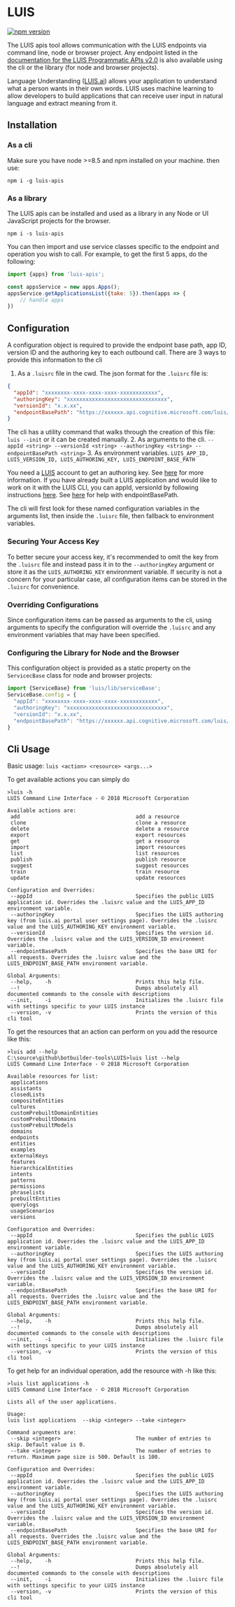 # LUIS

[![npm version](https://badge.fury.io/js/luis-apis.svg)](https://badge.fury.io/js/luis-apis)

The LUIS apis tool allows communication with the LUIS endpoints via command line, node or browser project. 
Any endpoint listed in the [documentation for the LUIS Programmatic APIs v2.0](https://westus.dev.cognitive.microsoft.com/docs/services/5890b47c39e2bb17b84a55ff/operations/5890b47c39e2bb052c5b9c2f)
is also available using the cli or the library (for node and browser projects). 

Language Understanding ([LUIS.ai](https://luis.ai/)) allows your application to understand what a person wants in their own words. LUIS uses machine learning to allow developers to build applications that can receive user input in natural language and extract meaning from it.

## Installation
### As a cli
Make sure you have node >=8.5 and npm installed on your machine. then use:

`npm i -g luis-apis`

### As a library
The LUIS apis can be installed and used as a library in any Node or UI JavaScript projects for the browser.

`npm i -s luis-apis`

You can then import and use service classes specific to the endpoint and operation you wish to call.
For example, to get the first 5 apps, do the following:
```js
import {apps} from 'luis-apis';

const appsService = new apps.Apps();
appsService.getApplicationsList({take: 5}).then(apps => {
    // handle apps
})
```

## Configuration
A configuration object is required to provide the endpoint base path, app ID, version ID and the 
authoring key to each outbound call. There are 3 ways to provide this information to the cli
1. As a `.luisrc` file in the cwd. 
The json format for the `.luisrc` file is:
```json
{
  "appId": "xxxxxxxx-xxxx-xxxx-xxxx-xxxxxxxxxxxx",
  "authoringKey": "xxxxxxxxxxxxxxxxxxxxxxxxxxxxxxxx",
  "versionId": "x.x.xx",
  "endpointBasePath": "https://xxxxxx.api.cognitive.microsoft.com/luis/api/v2.0"
}
```
The cli has a utility command that walks through the creation of this file:
`luis --init`
or it can be created manually.
2. As arguments to the cli. `--appId <string> --versionId <string> --authoringKey <string> --endpointBasePath <string>`
3. As environment variables. `LUIS_APP_ID, LUIS_VERSION_ID, LUIS_AUTHORING_KEY, LUIS_ENDPOINT_BASE_PATH`

You need a [LUIS](http://luis.ai/) account to get an authoring key. See [here](https://docs.microsoft.com/en-us/azure/cognitive-services/luis/luis-concept-keys) for more information. 
If you have already built a LUIS application and would like to work on it with the LUIS CLI, you can appId, versionId by following instructions [here](https://github.com/Microsoft/BotBuilder-Samples/tree/master/CSharp/intelligence-LUIS). 
See [here](https://docs.microsoft.com/en-us/azure/cognitive-services/luis/luis-reference-regions) for help with endpointBasePath. 

The cli will first look for these named configuration variables in the arguments list, then inside the `.luisrc` file, 
then fallback to environment variables. 

### Securing Your Access Key
To better secure your access key, it's recommended to omit the key from the `.luisrc` 
file and instead pass it in to the `--authoringKey` argument or store it as the `LUIS_AUTHORING_KEY` 
environment variable. If security is not a concern for your particular case, all configuration items 
can be stored in the `.luisrc` for convenience.

### Overriding Configurations
Since configuration items can be passed as arguments to the cli, using arguments to specify 
the configuration will override the `.luisrc` and any environment variables that may have been specified.

### Configuring the Library for Node and the Browser
This configuration object is provided as a static property on the `ServicecBase` class for node and browser projects:
```js
import {ServiceBase} from 'luis/lib/serviceBase';
ServiceBase.config = {
  "appId": "xxxxxxxx-xxxx-xxxx-xxxx-xxxxxxxxxxxx",
  "authoringKey": "xxxxxxxxxxxxxxxxxxxxxxxxxxxxxxxx",
  "versionId": "x.x.xx",
  "endpointBasePath": "https://xxxxxx.api.cognitive.microsoft.com/luis/api/v2.0"
}
```

## Cli Usage
Basic usage: `luis <action> <resource> <args...>`

To get available actions you can simply do
```
>luis -h
LUIS Command Line Interface - © 2018 Microsoft Corporation

Available actions are:
 add                                     add a resource
 clone                                   clone a resource
 delete                                  delete a resource
 export                                  export resources
 get                                     get a resource
 import                                  import resources
 list                                    list resources
 publish                                 publish resource
 suggest                                 suggest resources
 train                                   train resource
 update                                  update resources

Configuration and Overrides:
 --appId                                 Specifies the public LUIS application id. Overrides the .luisrc value and the LUIS_APP_ID environment variable.
 --authoringKey                          Specifies the LUIS authoring  key (from luis.ai portal user settings page). Overrides the .luisrc value and the LUIS_AUTHORING_KEY environment variable.
 --versionId                             Specifies the version id. Overrides the .luisrc value and the LUIS_VERSION_ID environment variable.
 --endpointBasePath                      Specifies the base URI for all requests. Overrides the .luisrc value and the LUIS_ENDPOINT_BASE_PATH environment variable.

Global Arguments:
 --help,    -h                           Prints this help file.
 --!                                     Dumps absolutely all documented commands to the console with descriptions
 --init,    -i                           Initializes the .luisrc file with settings specific to your LUIS instance
 --version, -v                           Prints the version of this cli tool
```



To get the resources that an action can perform on you add the resource like this:

```
>luis add --help
C:\source\github\botbuilder-tools\LUIS>luis list --help
LUIS Command Line Interface - © 2018 Microsoft Corporation

Available resources for list:
 applications
 assistants
 closedLists
 compositeEntities
 cultures
 customPrebuiltDomainEntities
 customPrebuiltDomains
 customPrebuiltModels
 domains
 endpoints
 entities
 examples
 externalKeys
 features
 hierarchicalEntities
 intents
 patterns
 permissions
 phraselists
 prebuiltEntities
 querylogs
 usageScenarios
 versions

Configuration and Overrides:
 --appId                                 Specifies the public LUIS application id. Overrides the .luisrc value and the LUIS_APP_ID environment variable.
 --authoringKey                          Specifies the LUIS authoring  key (from luis.ai portal user settings page). Overrides the .luisrc value and the LUIS_AUTHORING_KEY environment variable.
 --versionId                             Specifies the version id. Overrides the .luisrc value and the LUIS_VERSION_ID environment variable.
 --endpointBasePath                      Specifies the base URI for all requests. Overrides the .luisrc value and the LUIS_ENDPOINT_BASE_PATH environment variable.

Global Arguments:
 --help,    -h                           Prints this help file.
 --!                                     Dumps absolutely all documented commands to the console with descriptions
 --init,    -i                           Initializes the .luisrc file with settings specific to your LUIS instance
 --version, -v                           Prints the version of this cli tool
```

To get help for an individual operation, add the resource with -h like this:

```
>luis list applications -h
LUIS Command Line Interface - © 2018 Microsoft Corporation

Lists all of the user applications.

Usage:
luis list applications  --skip <integer> --take <integer>

Command arguments are:
 --skip <integer>                        The number of entries to skip. Default value is 0.
 --take <integer>                        The number of entries to return. Maximum page size is 500. Default is 100.

Configuration and Overrides:
 --appId                                 Specifies the public LUIS application id. Overrides the .luisrc value and the LUIS_APP_ID environment variable.
 --authoringKey                          Specifies the LUIS authoring  key (from luis.ai portal user settings page). Overrides the .luisrc value and the LUIS_AUTHORING_KEY environment variable.
 --versionId                             Specifies the version id. Overrides the .luisrc value and the LUIS_VERSION_ID environment variable.
 --endpointBasePath                      Specifies the base URI for all requests. Overrides the .luisrc value and the LUIS_ENDPOINT_BASE_PATH environment variable.

Global Arguments:
 --help,    -h                           Prints this help file.
 --!                                     Dumps absolutely all documented commands to the console with descriptions
 --init,    -i                           Initializes the .luisrc file with settings specific to your LUIS instance
 --version, -v                           Prints the version of this cli tool
```



